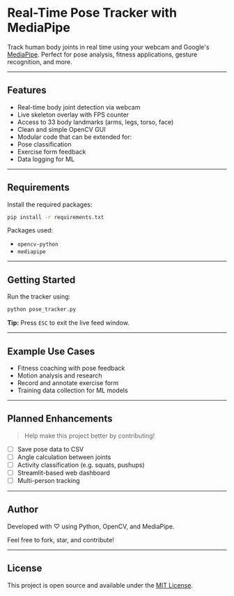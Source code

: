 #  Real-Time Pose Tracker with MediaPipe

Track human body joints in real time using your webcam and Google's [MediaPipe](https://google.github.io/mediapipe/solutions/pose). Perfect for pose analysis, fitness applications, gesture recognition, and more.

---

##  Features

-  Real-time body joint detection via webcam
-  Live skeleton overlay with FPS counter
-  Access to 33 body landmarks (arms, legs, torso, face)
-  Clean and simple OpenCV GUI
-  Modular code that can be extended for:
  - Pose classification
  - Exercise form feedback
  - Data logging for ML

---

##  Requirements

Install the required packages:

```bash
pip install -r requirements.txt
```

Packages used:
- `opencv-python`
- `mediapipe`

---

##  Getting Started

Run the tracker using:

```bash
python pose_tracker.py
```

 **Tip:** Press `ESC` to exit the live feed window.

---

##  Example Use Cases

-  Fitness coaching with pose feedback
-  Motion analysis and research
-  Record and annotate exercise form
-  Training data collection for ML models

---

##  Planned Enhancements

> Help make this project better by contributing!

- [ ] Save pose data to CSV
- [ ] Angle calculation between joints
- [ ] Activity classification (e.g. squats, pushups)
- [ ] Streamlit-based web dashboard
- [ ] Multi-person tracking

---

##  Author

Developed with ♡ using Python, OpenCV, and MediaPipe.

Feel free to fork, star, and contribute!

---

##  License

This project is open source and available under the [MIT License](LICENSE).
